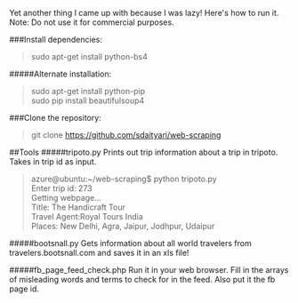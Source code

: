 Yet another thing I came up with because I was lazy! Here's how to run it.
Note: Do not use it for commercial purposes.

###Install dependencies:
>sudo apt-get install python-bs4

#####Alternate installation:
>sudo apt-get install python-pip   
>sudo pip install beautifulsoup4

###Clone the repository:
>git clone https://github.com/sdaityari/web-scraping

##Tools
#####tripoto.py
Prints out trip information about a trip in tripoto. Takes in trip id as input.

>azure@ubuntu:~/web-scraping$ python tripoto.py  
>Enter trip id: 273  
>Getting webpage...  
>Title: The Handicraft Tour  
>Travel Agent:Royal Tours India  
>Places: New Delhi, Agra, Jaipur, Jodhpur, Udaipur  

#####bootsnall.py
Gets information about all world travelers from travelers.bootsnall.com and saves it in an xls file!

#####fb_page_feed_check.php
Run it in your web browser. Fill in the arrays of misleading words and terms to check for in the feed. Also put it the fb page id.
